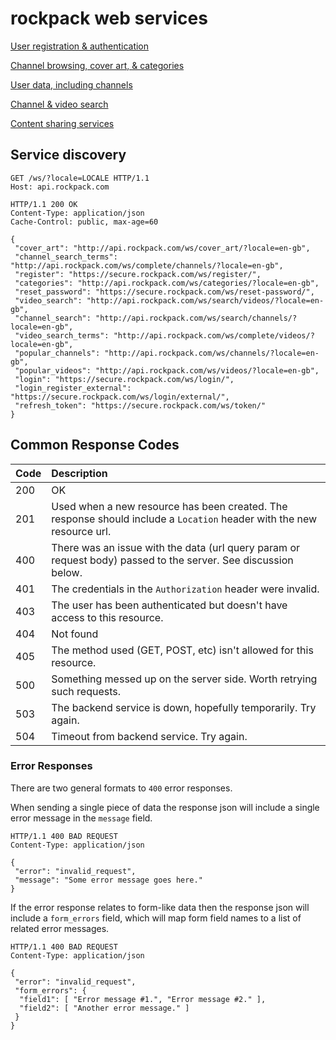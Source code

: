 rockpack web services
=====================

[User registration & authentication](oauth.md)

[Channel browsing, cover art, & categories](content.md)

[User data, including channels](user.md)

[Channel & video search](search.md)

[Content sharing services](share.md)

## Service discovery

```http
GET /ws/?locale=LOCALE HTTP/1.1
Host: api.rockpack.com
```

```http
HTTP/1.1 200 OK
Content-Type: application/json
Cache-Control: public, max-age=60

{
 "cover_art": "http://api.rockpack.com/ws/cover_art/?locale=en-gb",
 "channel_search_terms": "http://api.rockpack.com/ws/complete/channels/?locale=en-gb",
 "register": "https://secure.rockpack.com/ws/register/",
 "categories": "http://api.rockpack.com/ws/categories/?locale=en-gb",
 "reset_password": "https://secure.rockpack.com/ws/reset-password/",
 "video_search": "http://api.rockpack.com/ws/search/videos/?locale=en-gb",
 "channel_search": "http://api.rockpack.com/ws/search/channels/?locale=en-gb",
 "video_search_terms": "http://api.rockpack.com/ws/complete/videos/?locale=en-gb",
 "popular_channels": "http://api.rockpack.com/ws/channels/?locale=en-gb",
 "popular_videos": "http://api.rockpack.com/ws/videos/?locale=en-gb",
 "login": "https://secure.rockpack.com/ws/login/",
 "login_register_external": "https://secure.rockpack.com/ws/login/external/",
 "refresh_token": "https://secure.rockpack.com/ws/token/"
}
```

## Common Response Codes

Code | Description
:--- | :----------
200  | OK
201  | Used when a new resource has been created.  The response should include a `Location` header with the new resource url.
400  | There was an issue with the data (url query param or request body) passed to the server. See discussion below.
401  | The credentials in the `Authorization` header were invalid.
403  | The user has been authenticated but doesn't have access to this resource.
404  | Not found
405  | The method used (GET, POST, etc) isn't allowed for this resource.
500  | Something messed up on the server side. Worth retrying such requests.
503  | The backend service is down, hopefully temporarily. Try again.
504  | Timeout from backend service. Try again.

### Error Responses

There are two general formats to `400` error responses.

When sending a single piece of data the response json will include a single error message in the `message` field.

```http
HTTP/1.1 400 BAD REQUEST
Content-Type: application/json

{
 "error": "invalid_request",
 "message": "Some error message goes here."
}
```

If the error response relates to form-like data then the response json will include a `form_errors` field,
which will  map form field names to a list of related error messages.

```http
HTTP/1.1 400 BAD REQUEST
Content-Type: application/json

{
 "error": "invalid_request",
 "form_errors": {
  "field1": [ "Error message #1.", "Error message #2." ],
  "field2": [ "Another error message." ]
 }
}
```

